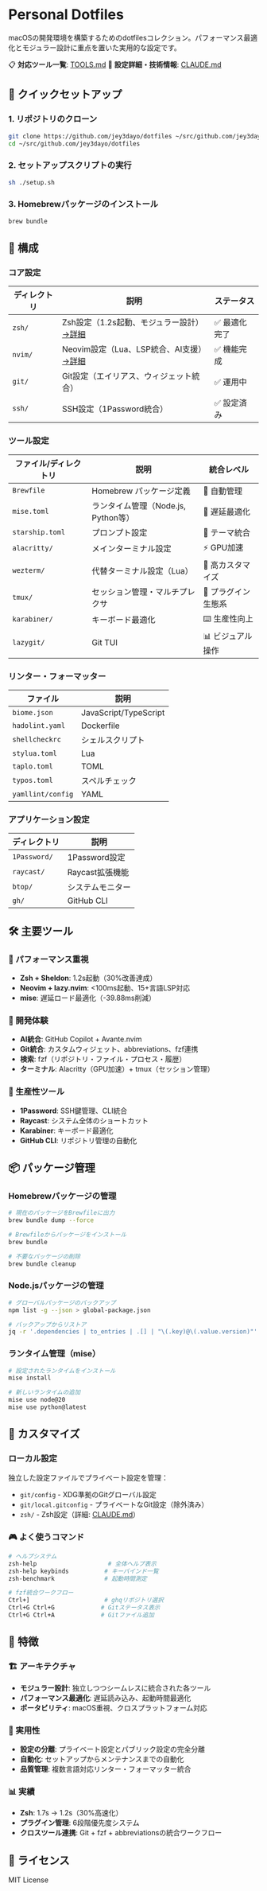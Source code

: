 # Personal Dotfiles

macOSの開発環境を構築するためのdotfilesコレクション。パフォーマンス最適化とモジュラー設計に重点を置いた実用的な設定です。

📋 **対応ツール一覧**: [TOOLS.md](TOOLS.md)
🧠 **設定詳細・技術情報**: [CLAUDE.md](CLAUDE.md)

## 🚀 クイックセットアップ

### 1. リポジトリのクローン

```bash
git clone https://github.com/jey3dayo/dotfiles ~/src/github.com/jey3dayo/dotfiles
cd ~/src/github.com/jey3dayo/dotfiles
```

### 2. セットアップスクリプトの実行

```bash
sh ./setup.sh
```

### 3. Homebrewパッケージのインストール

```bash
brew bundle
```

## 📁 構成

### コア設定

| ディレクトリ | 説明 | ステータス |
|-------------|------|------------|
| `zsh/` | Zsh設定（1.2s起動、モジュラー設計）[→詳細](zsh/CLAUDE.md) | ✅ 最適化完了 |
| `nvim/` | Neovim設定（Lua、LSP統合、AI支援）[→詳細](nvim/CLAUDE.md) | ✅ 機能完成 |
| `git/` | Git設定（エイリアス、ウィジェット統合） | ✅ 運用中 |
| `ssh/` | SSH設定（1Password統合） | ✅ 設定済み |

### ツール設定

| ファイル/ディレクトリ | 説明 | 統合レベル |
|---------------------|------|------------|
| `Brewfile` | Homebrew パッケージ定義 | 🔄 自動管理 |
| `mise.toml` | ランタイム管理（Node.js, Python等） | 🚀 遅延最適化 |
| `starship.toml` | プロンプト設定 | 🎨 テーマ統合 |
| `alacritty/` | メインターミナル設定 | ⚡ GPU加速 |
| `wezterm/` | 代替ターミナル設定（Lua） | 🔧 高カスタマイズ |
| `tmux/` | セッション管理・マルチプレクサ | 🔌 プラグイン生態系 |
| `karabiner/` | キーボード最適化 | ⌨️ 生産性向上 |
| `lazygit/` | Git TUI | 📊 ビジュアル操作 |

### リンター・フォーマッター

| ファイル | 説明 |
|---------|------|
| `biome.json` | JavaScript/TypeScript |
| `hadolint.yaml` | Dockerfile |
| `shellcheckrc` | シェルスクリプト |
| `stylua.toml` | Lua |
| `taplo.toml` | TOML |
| `typos.toml` | スペルチェック |
| `yamllint/config` | YAML |

### アプリケーション設定

| ディレクトリ | 説明 |
|-------------|------|
| `1Password/` | 1Password設定 |
| `raycast/` | Raycast拡張機能 |
| `btop/` | システムモニター |
| `gh/` | GitHub CLI |

## 🛠 主要ツール

### 🚀 パフォーマンス重視
- **Zsh + Sheldon**: 1.2s起動（30%改善達成）
- **Neovim + lazy.nvim**: <100ms起動、15+言語LSP対応
- **mise**: 遅延ロード最適化（-39.88ms削減）

### 🎯 開発体験
- **AI統合**: GitHub Copilot + Avante.nvim
- **Git統合**: カスタムウィジェット、abbreviations、fzf連携
- **検索**: fzf（リポジトリ・ファイル・プロセス・履歴）
- **ターミナル**: Alacritty（GPU加速）+ tmux（セッション管理）

### 🔧 生産性ツール
- **1Password**: SSH鍵管理、CLI統合
- **Raycast**: システム全体のショートカット
- **Karabiner**: キーボード最適化
- **GitHub CLI**: リポジトリ管理の自動化

## 📦 パッケージ管理

### Homebrewパッケージの管理

```bash
# 現在のパッケージをBrewfileに出力
brew bundle dump --force

# Brewfileからパッケージをインストール
brew bundle

# 不要なパッケージの削除
brew bundle cleanup
```

### Node.jsパッケージの管理

```bash
# グローバルパッケージのバックアップ
npm list -g --json > global-package.json

# バックアップからリストア
jq -r '.dependencies | to_entries | .[] | "\(.key)@\(.value.version)"' global-package.json | xargs npm install -g
```

### ランタイム管理（mise）

```bash
# 設定されたランタイムをインストール
mise install

# 新しいランタイムの追加
mise use node@20
mise use python@latest
```

## 🔧 カスタマイズ

### ローカル設定

独立した設定ファイルでプライベート設定を管理：

- `git/config` - XDG準拠のGitグローバル設定
- `git/local.gitconfig` - プライベートなGit設定（除外済み）
- `zsh/` - Zsh設定（詳細: [CLAUDE.md](zsh/CLAUDE.md)）

### 🎮 よく使うコマンド

```bash
# ヘルプシステム
zsh-help                    # 全体ヘルプ表示
zsh-help keybinds          # キーバインド一覧
zsh-benchmark              # 起動時間測定

# fzf統合ワークフロー
Ctrl+]                     # ghqリポジトリ選択
Ctrl+G Ctrl+G             # Gitステータス表示
Ctrl+G Ctrl+A             # Gitファイル追加
```

## 🎯 特徴

### 🏗️ アーキテクチャ
- **モジュラー設計**: 独立しつつシームレスに統合された各ツール
- **パフォーマンス最適化**: 遅延読み込み、起動時間最適化
- **ポータビリティ**: macOS重視、クロスプラットフォーム対応

### 🔧 実用性
- **設定の分離**: プライベート設定とパブリック設定の完全分離
- **自動化**: セットアップからメンテナンスまでの自動化
- **品質管理**: 複数言語対応リンター・フォーマッター統合

### 📊 実績
- **Zsh**: 1.7s → 1.2s（30%高速化）
- **プラグイン管理**: 6段階優先度システム
- **クロスツール連携**: Git + fzf + abbreviationsの統合ワークフロー

## 📝 ライセンス

MIT License
